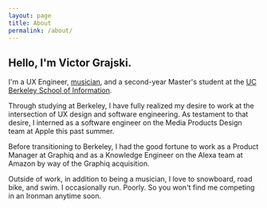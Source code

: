 ```yaml
---
layout: page
title: About
permalink: /about/
---
```


## Hello, I'm Victor Grajski.

I'm a UX Engineer, [musician](https://instagram.com/anima1a1a1a1), and a second-year Master's student at the [UC Berkeley School of Information](https://ischool.berkeley.edu).

Through studying at Berkeley, I have fully realized my desire to work at the intersection of UX design and software engineering. As testament to that desire, I interned as a software engineer on the Media Products Design team at Apple this past summer.

Before transitioning to Berkeley, I had the good fortune to work as a Product Manager at Graphiq and as a Knowledge Engineer on the Alexa team at Amazon by way of the Graphiq acquisition.

Outside of work, in addition to being a musician, I love to snowboard, road bike, and swim. I occasionally run. Poorly. So you won't find me competing in an Ironman anytime soon.